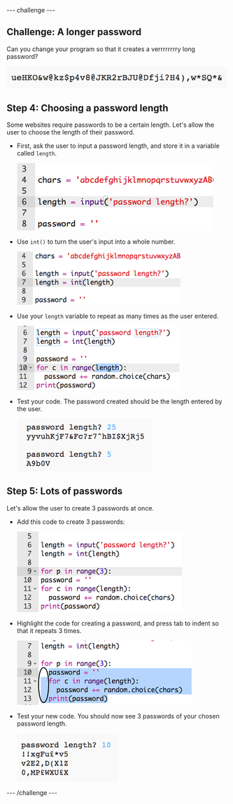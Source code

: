 --- challenge ---
## Challenge: A longer password
Can you change your program so that it creates a verrrrrrrry long password?

![screenshot](images/passwords-long.png)



## Step 4: Choosing a password length

Some websites require passwords to be a certain length. Let's allow the user to choose the length of their password.



+ First, ask the user to input a password length, and store it in a variable called `length`.

	![screenshot](images/passwords-length.png)

+ Use `int()` to turn the user's input into a whole number.

	![screenshot](images/passwords-cast.png)

+ Use your `length` variable to repeat as many times as the user entered.

	![screenshot](images/passwords-length-loop.png)

+ Test your code. The password created should be the length entered by the user.

	![screenshot](images/passwords-length-test.png)



## Step 5: Lots of passwords

Let's allow the user to create 3 passwords at once.



+ Add this code to create 3 passwords:

	![screenshot](images/passwords-num-loop.png)

+ Highlight the code for creating a password, and press tab to indent so that it repeats 3 times.

	![screenshot](images/passwords-num-indent.png)

+ Test your new code. You should now see 3 passwords of your chosen password length.

	![screenshot](images/passwords-num-test.png)




--- /challenge ---